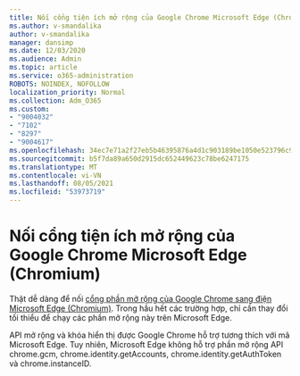 ```yaml
---
title: Nối cổng tiện ích mở rộng của Google Chrome Microsoft Edge (Chromium)
ms.author: v-smandalika
author: v-smandalika
manager: dansimp
ms.date: 12/03/2020
ms.audience: Admin
ms.topic: article
ms.service: o365-administration
ROBOTS: NOINDEX, NOFOLLOW
localization_priority: Normal
ms.collection: Adm_O365
ms.custom:
- "9004032"
- "7102"
- "8297"
- "9004617"
ms.openlocfilehash: 34ec7e71a2f27eb5b46395876a4d1c903189be1050e523796c9f2a817c20aaa0
ms.sourcegitcommit: b5f7da89a650d2915dc652449623c78be6247175
ms.translationtype: MT
ms.contentlocale: vi-VN
ms.lasthandoff: 08/05/2021
ms.locfileid: "53973719"
---
```

# <a name="port-google-chrome-extensions-to-microsoft-edge-chromium"></a>Nối cổng tiện ích mở rộng của Google Chrome Microsoft Edge (Chromium)

Thật dễ dàng để nối [cổng phần mở rộng của Google Chrome sang điện Microsoft Edge (Chromium)](https://docs.microsoft.com/microsoft-edge/extensions-chromium/developer-guide/port-chrome-extension). Trong hầu hết các trường hợp, chỉ cần thay đổi tối thiểu để chạy các phần mở rộng này trên Microsoft Edge.

API mở rộng và khóa hiển thị được Google Chrome hỗ trợ tương thích với mã Microsoft Edge. Tuy nhiên, Microsoft Edge không hỗ trợ phần mở rộng API chrome.gcm, chrome.identity.getAccounts, chrome.identity.getAuthToken và chrome.instanceID.